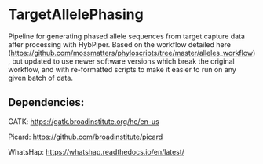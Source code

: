 # TargetAllelePhasing
Pipeline for generating phased allele sequences from target capture data after processing with HybPiper.
Based on the workflow detailed here (https://github.com/mossmatters/phyloscripts/tree/master/alleles_workflow), but updated to use newer software versions which break the original workflow, and with re-formatted scripts to make it easier to run on any given batch of data.

## Dependencies:
GATK: https://gatk.broadinstitute.org/hc/en-us

Picard: https://github.com/broadinstitute/picard

WhatsHap: https://whatshap.readthedocs.io/en/latest/

